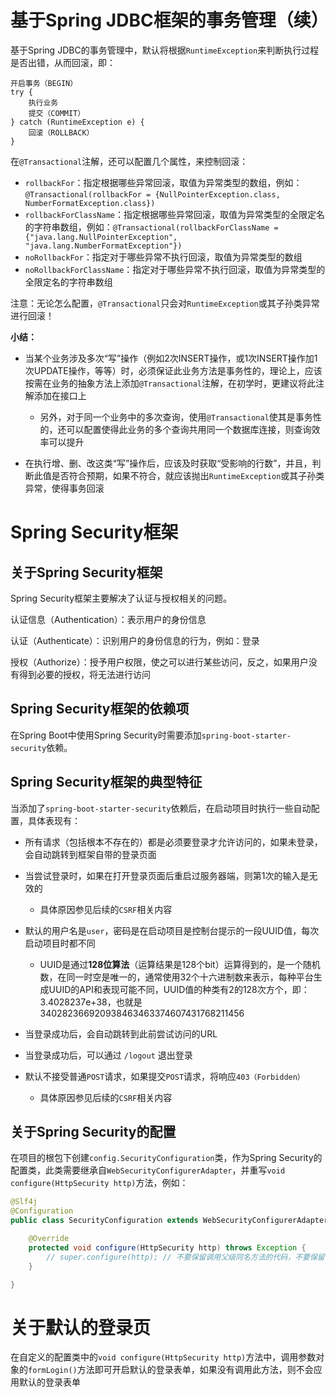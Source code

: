# 基于Spring JDBC框架的事务管理（续）

基于Spring JDBC的事务管理中，默认将根据`RuntimeException`来判断执行过程是否出错，从而回滚，即：

```
开启事务（BEGIN）
try {
	执行业务
	提交（COMMIT）
} catch (RuntimeException e) {
	回滚（ROLLBACK）
}
```

在`@Transactional`注解，还可以配置几个属性，来控制回滚：

- `rollbackFor`：指定根据哪些异常回滚，取值为异常类型的数组，例如：`@Transactional(rollbackFor = {NullPointerException.class, NumberFormatException.class})`
- `rollbackForClassName`：指定根据哪些异常回滚，取值为异常类型的全限定名的字符串数组，例如：`@Transactional(rollbackForClassName = {"java.lang.NullPointerException", "java.lang.NumberFormatException"})`
- `noRollbackFor`：指定对于哪些异常不执行回滚，取值为异常类型的数组
- `noRollbackForClassName`：指定对于哪些异常不执行回滚，取值为异常类型的全限定名的字符串数组

注意：无论怎么配置，`@Transactional`只会对`RuntimeException`或其子孙类异常进行回滚！

**小结：**

- 当某个业务涉及多次“写”操作（例如2次INSERT操作，或1次INSERT操作加1次UPDATE操作，等等）时，必须保证此业务方法是事务性的，理论上，应该按需在业务的抽象方法上添加`@Transactional`注解，在初学时，更建议将此注解添加在接口上
  - 另外，对于同一个业务中的多次查询，使用`@Transactional`使其是事务性的，还可以配置使得此业务的多个查询共用同一个数据库连接，则查询效率可以提升

- 在执行增、删、改这类“写”操作后，应该及时获取“受影响的行数”，并且，判断此值是否符合预期，如果不符合，就应该抛出`RuntimeException`或其子孙类异常，使得事务回滚

# Spring Security框架

## 关于Spring Security框架

Spring Security框架主要解决了认证与授权相关的问题。

认证信息（Authentication）：表示用户的身份信息

认证（Authenticate）：识别用户的身份信息的行为，例如：登录

授权（Authorize）：授予用户权限，使之可以进行某些访问，反之，如果用户没有得到必要的授权，将无法进行访问

## Spring Security框架的依赖项

在Spring Boot中使用Spring Security时需要添加`spring-boot-starter-security`依赖。

## Spring Security框架的典型特征

当添加了`spring-boot-starter-security`依赖后，在启动项目时执行一些自动配置，具体表现有：

- 所有请求（包括根本不存在的）都是必须要登录才允许访问的，如果未登录，会自动跳转到框架自带的登录页面
- 当尝试登录时，如果在打开登录页面后重启过服务器端，则第1次的输入是无效的
  - 具体原因参见后续的`CSRF`相关内容
- 默认的用户名是`user`，密码是在启动项目是控制台提示的一段UUID值，每次启动项目时都不同
  - UUID是通过**128位算法**（运算结果是128个bit）运算得到的，是一个随机数，在同一时空是唯一的，通常使用32个十六进制数来表示，每种平台生成UUID的API和表现可能不同，UUID值的种类有2的128次方个，即：3.4028237e+38，也就是340282366920938463463374607431768211456

- 当登录成功后，会自动跳转到此前尝试访问的URL
- 当登录成功后，可以通过 `/logout` 退出登录
- 默认不接受普通`POST`请求，如果提交`POST`请求，将响应`403（Forbidden）`
  - 具体原因参见后续的`CSRF`相关内容

## 关于Spring Security的配置

在项目的根包下创建`config.SecurityConfiguration`类，作为Spring Security的配置类，此类需要继承自`WebSecurityConfigurerAdapter`，并重写`void configure(HttpSecurity http)`方法，例如：

```java
@Slf4j
@Configuration
public class SecurityConfiguration extends WebSecurityConfigurerAdapter {

    @Override
    protected void configure(HttpSecurity http) throws Exception {
        // super.configure(http); // 不要保留调用父级同名方法的代码，不要保留！不要保留！不要保留！
    }

}
```

# 关于默认的登录页

在自定义的配置类中的`void configure(HttpSecurity http)`方法中，调用参数对象的`formLogin()`方法即可开启默认的登录表单，如果没有调用此方法，则不会应用默认的登录表单











